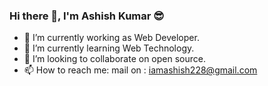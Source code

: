### Hi there 👋, I'm Ashish Kumar 😎


- 🔭 I’m currently working as Web Developer.
- 🌱 I’m currently learning Web Technology.
- 👯 I’m looking to collaborate on open source.  
- 📫 How to reach me: mail on : iamashish228@gmail.com 
